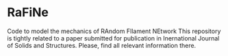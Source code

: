 # RaFiNe
Code to model the mechanics of RAndom FIlament NEtwork
This repository is tightly related to a paper submitted for publication in Inernational Journal of Solids and Structures.
Please, find all relevant information there.
